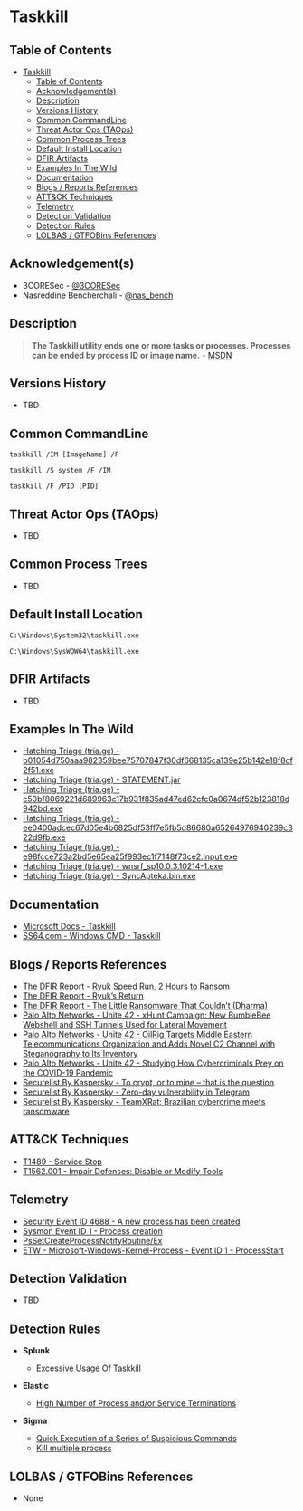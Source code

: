# Taskkill

## Table of Contents

- [Taskkill](#taskkill)
  - [Table of Contents](#table-of-contents)
  - [Acknowledgement(s)](#acknowledgements)
  - [Description](#description)
  - [Versions History](#versions-history)
  - [Common CommandLine](#common-commandline)
  - [Threat Actor Ops (TAOps)](#threat-actor-ops-taops)
  - [Common Process Trees](#common-process-trees)
  - [Default Install Location](#default-install-location)
  - [DFIR Artifacts](#dfir-artifacts)
  - [Examples In The Wild](#examples-in-the-wild)
  - [Documentation](#documentation)
  - [Blogs / Reports References](#blogs--reports-references)
  - [ATT&CK Techniques](#attck-techniques)
  - [Telemetry](#telemetry)
  - [Detection Validation](#detection-validation)
  - [Detection Rules](#detection-rules)
  - [LOLBAS / GTFOBins References](#lolbas--gtfobins-references)

## Acknowledgement(s)

- 3CORESec - [@3CORESec](https://twitter.com/3CORESec)
- Nasreddine Bencherchali - [@nas_bench](https://twitter.com/nas_bench)

## Description

> **The Taskkill utility ends one or more tasks or processes. Processes can be ended by process ID or image name.** - [MSDN](https://docs.microsoft.com/en-us/windows-server/administration/windows-commands/taskkill)

## Versions History

- TBD

## Common CommandLine

```batch
taskkill /IM [ImageName] /F

taskkill /S system /F /IM

taskkill /F /PID [PID]
```

## Threat Actor Ops (TAOps)

- TBD

## Common Process Trees

- TBD

## Default Install Location

```batch
C:\Windows\System32\taskkill.exe

C:\Windows\SysWOW64\taskkill.exe
```

## DFIR Artifacts

- TBD

## Examples In The Wild

- [Hatching Triage (tria.ge) - b01054d750aaa982359bee75707847f30df668135ca139e25b142e18f8cf2f51.exe](https://tria.ge/200423-ncymqv6pca/behavioral2#report)
- [Hatching Triage (tria.ge) - STATEMENT.jar](https://tria.ge/200806-k3ev8mxahj/behavioral1#report)
- [Hatching Triage (tria.ge) - c50bf8069221d689963c17b931f835ad47ed62cfc0a0674df52b123818d942bd.exe](https://tria.ge/200629-ehf8vdq75x/behavioral1#report)
- [Hatching Triage (tria.ge) - ee0400adcec67d05e4b6825df53ff7e5fb5d86680a65264976940239c322d9fb.exe](https://tria.ge/201101-qd45fdzfz2/behavioral1#report)
- [Hatching Triage (tria.ge) - e98fcce723a2bd5e65ea25f993ec1f7148f73ce2.input.exe](https://tria.ge/201103-vajz4wl3ee/behavioral2#report)
- [Hatching Triage (tria.ge) - wnsrf_sp10.0.3.10214-1.exe](https://tria.ge/200401-zdnred9dgj/behavioral1#report)
- [Hatching Triage (tria.ge) - SyncApteka.bin.exe](https://tria.ge/210419-9crd845edj/behavioral1#report)

## Documentation

- [Microsoft Docs - Taskkill](https://docs.microsoft.com/en-us/windows-server/administration/windows-commands/taskkill)
- [SS64.com - Windows CMD - Taskkill](https://ss64.com/nt/taskkill.html)

## Blogs / Reports References

- [The DFIR Report - Ryuk Speed Run, 2 Hours to Ransom](https://thedfirreport.com/2020/11/05/ryuk-speed-run-2-hours-to-ransom/)
- [The DFIR Report - Ryuk’s Return](https://thedfirreport.com/2020/10/08/ryuks-return/)
- [The DFIR Report - The Little Ransomware That Couldn’t (Dharma)](https://thedfirreport.com/2020/06/16/the-little-ransomware-that-couldnt-dharma/)
- [Palo Alto Networks - Unite 42 - xHunt Campaign: New BumbleBee Webshell and SSH Tunnels Used for Lateral Movement](https://unit42.paloaltonetworks.com/bumblebee-webshell-xhunt-campaign/)
- [Palo Alto Networks - Unite 42 - OilRig Targets Middle Eastern Telecommunications Organization and Adds Novel C2 Channel with Steganography to Its Inventory](https://unit42.paloaltonetworks.com/oilrig-novel-c2-channel-steganography/)
- [Palo Alto Networks - Unite 42 - Studying How Cybercriminals Prey on the COVID-19 Pandemic](https://unit42.paloaltonetworks.com/how-cybercriminals-prey-on-the-covid-19-pandemic/)
- [Securelist By Kaspersky - To crypt, or to mine – that is the question](https://securelist.com/to-crypt-or-to-mine-that-is-the-question/86307/)
- [Securelist By Kaspersky - Zero-day vulnerability in Telegram](https://securelist.com/zero-day-vulnerability-in-telegram/83800/)
- [Securelist By Kaspersky - TeamXRat: Brazilian cybercrime meets ransomware](https://securelist.com/teamxrat-brazilian-cybercrime-meets-ransomware/76153/)

## ATT&CK Techniques

- [T1489 - Service Stop](https://attack.mitre.org/techniques/T1489/)
- [T1562.001 - Impair Defenses: Disable or Modify Tools](https://attack.mitre.org/techniques/T1562/001/)

## Telemetry

- [Security Event ID 4688 - A new process has been created](https://www.ultimatewindowssecurity.com/securitylog/encyclopedia/event.aspx?eventID=4688)
- [Sysmon Event ID 1 - Process creation](https://www.ultimatewindowssecurity.com/securitylog/encyclopedia/event.aspx?eventid=90001)
- [PsSetCreateProcessNotifyRoutine/Ex](https://docs.microsoft.com/en-us/windows-hardware/drivers/ddi/ntddk/nf-ntddk-pssetcreateprocessnotifyroutineex)
- [ETW - Microsoft-Windows-Kernel-Process - Event ID 1 - ProcessStart](https://github.com/nasbench/EVTX-ETW-Resources)

## Detection Validation

- TBD

## Detection Rules

- **Splunk**
  - [Excessive Usage Of Taskkill](https://research.splunk.com/endpoint/excessive_usage_of_taskkill/)

- **Elastic**
  - [High Number of Process and/or Service Terminations](https://github.com/elastic/detection-rules/blob/main/rules/windows/impact_stop_process_service_threshold.toml)

- **Sigma**
  - [Quick Execution of a Series of Suspicious Commands](https://github.com/SigmaHQ/sigma/blob/master/rules/windows/process_creation/win_multiple_suspicious_cli.yml)
  - [Kill multiple process](https://github.com/joesecurity/sigma-rules/blob/master/rules/killmultipleprocess.yml)

## LOLBAS / GTFOBins References

- None
